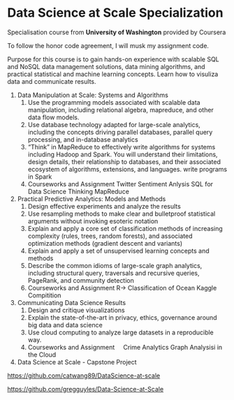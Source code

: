 
# Data Science at Scale Specialization
Specialisation course from **University of Washington** provided by Coursera

To follow the honor code agreement, I will musk my assignment code. 

Purpose for this course is to gain hands-on experience with scalable SQL and NoSQL data management solutions, data mining algorithms, and practical statistical and machine learning concepts. 
Learn how to visuliza data and communicate results. 

1. Data Manipulation at Scale: Systems and Algorithms
   1. Use the programming models associated with scalable data manipulation, including relational algebra, mapreduce, and other data flow models. 
   2. Use database technology adapted for large-scale analytics, including the concepts driving parallel databases, parallel query processing, and in-database analytics
   3. “Think” in MapReduce to effectively write algorithms for systems including Hadoop and Spark.  You will understand their limitations, design details, their relationship to databases, and their associated ecosystem of algorithms, extensions, and languages. write programs in Spark
   4. Courseworks and Assignment
      Twitter Sentiment Anlysis 
      SQL for Data Science 
      Thinking MapReduce 
2. Practical Predictive Analytics: Models and Methods
    1. Design effective experiments and analyze the results 
    2. Use resampling methods to make clear and bulletproof statistical arguments without invoking esoteric notation 
    3. Explain and apply a core set of classification methods of increasing complexity (rules, trees, random forests), and associated optimization methods (gradient descent and variants) 
    4. Explain and apply a set of unsupervised learning concepts and methods 
    5. Describe the common idioms of large-scale graph analytics, including structural query, traversals and recursive queries, PageRank, and community detection
    6. Courseworks and Assignment
       R-> Classification of Ocean 
       Kaggle Compitition 
3. Communicating Data Science Results
    1. Design and critique visualizations 
    2. Explain the state-of-the-art in privacy, ethics, governance around big data and data science 
    3. Use cloud computing to analyze large datasets in a reproducible way.
    4. Courseworks and Assignment
             Crime Analytics
        Graph Analysisi in the Cloud 
4. Data Science at Scale - Capstone Project



https://github.com/catwang89/DataScience-at-scale

https://github.com/gregguyles/Data-Science-at-Scale